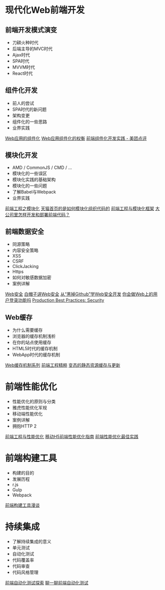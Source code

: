 # 现代化Web前端开发

## 前端开发模式演变

- 刀耕火种时代
- 后端主导的MVC时代
- Ajax时代
- SPA时代
- MVVM时代
- React时代

## 组件化开发

- 前人的尝试
- SPA时代的新问题
- 架构变更
- 组件化的一些思路
- 业界实践

[Web应用的组件化](https://github.com/xufei/blog/issues/6)
[Web应用组件化的权衡](https://github.com/xufei/blog/issues/22)
[前端组件化开发实践 - 美团点评](http://tech.meituan.com/frontend-component-practice.html)

## 模块化开发

- AMD / CommonJS / CMD / ...
- 模块化的一些误区
- 模块化实践的基础架构
- 模块化的一些问题
- 了解Babel与Webpack
- 业界实践

[前端工程之模块化](http://fex.baidu.com/blog/2014/03/fis-module/)
[天猫首页的是如何模块化组织代码的](https://github.com/tmallfe/tmallfe.github.io/issues/34)
[前端工程与模块化框架](https://github.com/fouber/blog/issues/4)
[大公司里怎样开发和部署前端代码？](https://www.zhihu.com/question/20790576/answer/32602154)

## 前端数据安全

- 同源策略
- 内容安全策略
- XSS
- CSRF
- ClickJacking
- Https
- 如何对敏感数据加密
- 案例详解

[Web安全](https://developer.mozilla.org/zh-CN/docs/Web/Security)
[白帽子讲Web安全](https://book.douban.com/subject/10546925/)
[从“黑掉Github”学Web安全开发](http://coolshell.cn/articles/11021.html)
[你会做Web上的用户登录功能吗](http://coolshell.cn/articles/5353.html)
[Production Best Practices: Security](http://expressjs.com/en/advanced/best-practice-security.html)

## Web缓存

- 为什么需要缓存
- 浏览器的缓存机制浅析
- 在你的站点使用缓存
- HTML5时代的缓存机制
- WebApp时代的缓存机制

[Web缓存机制系列](http://www.alloyteam.com/2012/03/web-cache-1-web-cache-overview/)
[前端工程精粹](http://www.infoq.com/cn/articles/front-end-engineering-and-performance-optimization-part1)
[变态的静态资源缓存与更新](http://div.io/topic/745)

# 前端性能优化

- 性能优化的原则与分类
- 雅虎性能优化军规
- 移动端性能优化
- 案例详解
- 拥抱HTTP 2

[前端工程与性能优化](https://github.com/fouber/blog/issues/3)
[移动H5前端性能优化指南](https://isux.tencent.com/h5-performance.html)
[前端性能优化最佳实践](https://csspod.com/frontend-performance-best-practices/)

# 前端构建工具

- 构建的目的
- 发展历程
- r.js
- Gulp
- Webpack

[前端构建工具漫谈](http://div.io/topic/1724)

# 持续集成

- 了解持续集成的意义
- 单元测试
- 自动化测试
- 代码覆盖率
- 代码审查
- 代码风格管理

[前端自动化测试探索](http://fex.baidu.com/blog/2015/07/front-end-test/#comments)
[聊一聊前端自动化测试](https://github.com/tmallfe/tmallfe.github.io/issues/37)
